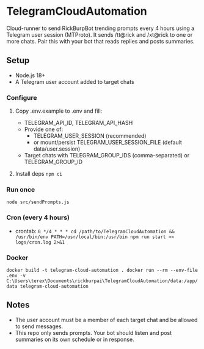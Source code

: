 # TelegramCloudAutomation

Cloud-runner to send RickBurpBot trending prompts every 4 hours using a Telegram user session (MTProto). It sends /tt@rick and /xt@rick to one or more chats. Pair this with your bot that reads replies and posts summaries.

## Setup
- Node.js 18+
- A Telegram user account added to target chats

### Configure
1) Copy .env.example to .env and fill:
   - TELEGRAM_API_ID, TELEGRAM_API_HASH
   - Provide one of:
     - TELEGRAM_USER_SESSION (recommended)
     - or mount/persist TELEGRAM_USER_SESSION_FILE (default data/user.session)
   - Target chats with TELEGRAM_GROUP_IDS (comma-separated) or TELEGRAM_GROUP_ID

2) Install deps
`
npm ci
`

### Run once
`
node src/sendPrompts.js
`

### Cron (every 4 hours)
- crontab:
`
0 */4 * * * cd /path/to/TelegramCloudAutomation && /usr/bin/env PATH=/usr/local/bin:/usr/bin npm run start >> logs/cron.log 2>&1
`

### Docker
`
docker build -t telegram-cloud-automation .
docker run --rm --env-file .env -v C:\Users\terex\Documents\rickburpai\TelegramCloudAutomation/data:/app/data telegram-cloud-automation
`

## Notes
- The user account must be a member of each target chat and be allowed to send messages.
- This repo only sends prompts. Your bot should listen and post summaries on its own schedule or in response.

